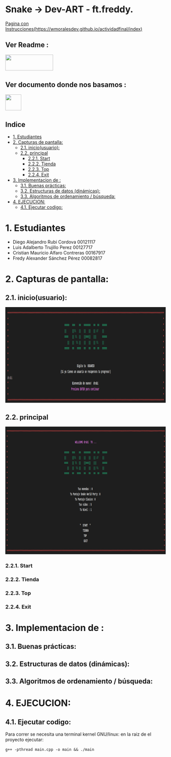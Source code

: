 # Snake -> Dev-ART - ft.freddy.   <!-- omit in toc -->
[Pagina con Instrucciones(https://wmoralesdev.github.io/actividadfinal/index)](https://wmoralesdev.github.io/actividadfinal/index)

## Ver Readme :  <!-- omit in toc -->
[<img src="https://www.ciesi.net/images/boton-clic-aqui.png" width="150" height="50">](https://drubico.github.io/Snake_Terminal_cpp)

## Ver documento donde nos basamos :
[<img src="https://upload.wikimedia.org/wikipedia/commons/thumb/8/8a/Icon-doc.svg/810px-Icon-doc.svg.png" width="50" height="50">](https://docs.google.com/document/d/1vROBoDUtuphx_JmOmtY_wQ03JmSLFBe3MnIY0XbRCk8/edit)

## Indice <!-- omit in toc -->
- [1. Estudiantes](#1-estudiantes)
- [2. Capturas de pantalla:](#2-capturas-de-pantalla)
  - [2.1. inicio(usuario):](#21-iniciousuario)
  - [2.2. principal](#22-principal)
    - [2.2.1. Start](#221-start)
    - [2.2.2. Tienda](#222-tienda)
    - [2.2.3. Top](#223-top)
    - [2.2.4. Exit](#224-exit)
- [3. Implementacion de :](#3-implementacion-de-)
  - [3.1. Buenas prácticas:](#31-buenas-prácticas)
  - [3.2. Estructuras de datos (dinámicas):](#32-estructuras-de-datos-dinámicas)
  - [3.3. Algoritmos de ordenamiento / búsqueda:](#33-algoritmos-de-ordenamiento--búsqueda)
- [4. EJECUCION:](#4-ejecucion)
  - [4.1. Ejecutar codigo:](#41-ejecutar-codigo)

# 1. Estudiantes

- Diego Alejandro Rubi Cordova 00121117
- Luis Adalberto Trujillo Perez 00127717
- Cristian Mauricio Alfaro Contreras 00167917
- Fredy Alexander Sánchez Pérez 00082817

# 2. Capturas de pantalla:
##  2.1. inicio(usuario):
<img width="1000" height="300" src="https://raw.githubusercontent.com/00121117-Archivos/AA_Snake/main/0001.png" />

##  2.2. principal
<img width="1000" height="400" src="https://raw.githubusercontent.com/00121117-Archivos/AA_Snake/main/0002.png" />

### 2.2.1. Start
### 2.2.2. Tienda
### 2.2.3. Top
### 2.2.4. Exit

# 3. Implementacion de :
## 3.1. Buenas prácticas:

## 3.2. Estructuras de datos (dinámicas):

## 3.3. Algoritmos de ordenamiento / búsqueda:


# 4. EJECUCION:
## 4.1. Ejecutar codigo:
Para correr se necesita una terminal kernel GNU/linux:
en la raiz de el proyecto ejecutar:
```
g++ -pthread main.cpp -o main && ./main
```


